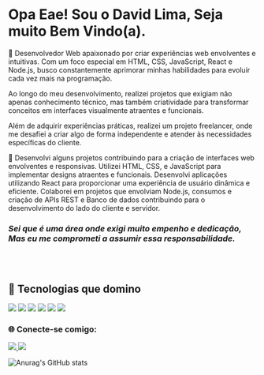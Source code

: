 <h1>Opa Eae! Sou o David Lima, Seja muito Bem Vindo(a).</h1> 

<p>🔭 Desenvolvedor Web apaixonado por criar experiências web envolventes e intuitivas. Com um foco especial em HTML, CSS, JavaScript, React e Node.js, busco constantemente aprimorar minhas habilidades para evoluir cada vez mais na programação.

Ao longo do meu desenvolvimento, realizei projetos que exigiam não apenas conhecimento técnico, mas também criatividade para transformar conceitos em interfaces visualmente atraentes e funcionais.

Além de adquirir experiências práticas, realizei um projeto freelancer, onde me desafiei a criar algo de forma independente e atender às necessidades específicas do cliente. </p> 


<p>🚀 Desenvolvi alguns projetos contribuindo para a criação de interfaces web envolventes e responsivas.
Utilizei HTML, CSS, e JavaScript para implementar designs atraentes e funcionais.
Desenvolvi aplicações utilizando React para proporcionar uma experiência de usuário dinâmica e eficiente.
Colaborei em projetos que envolviam Node.js, consumos e criação de APIs REST e Banco de dados contribuindo para o desenvolvimento do lado do cliente e servidor. </p>
   <h3><i>Sei que é uma área onde exigi muito empenho e dedicação, Mas eu me comprometi a assumir essa responsabilidade.</i></h3>
 <br>
 <br>
 
 
 
 <h2>  🌱 Tecnologias que domino</h2>
 <div>
 <img src="https://img.shields.io/badge/HTML5-E34F26?style=for-the-badge&logo=html5&logoColor=white">
 <img src="https://img.shields.io/badge/CSS3-1572B6?style=for-the-badge&logo=css3&logoColor=white">
 <img src="https://img.shields.io/badge/JavaScript-323330?style=for-the-badge&logo=javascript&logoColor=F7DF1E">
 <img src="https://img.shields.io/badge/GitHub-100000?style=for-the-badge&logo=github&logoColor=white" >  
 <img src="https://img.shields.io/badge/-ReactJs-61DAFB?logo=react&logoColor=white&style=for-the-badge">
 <img src="https://img.shields.io/badge/-NodeJS-30b52c?logo=node&logoColor=white&style=for-the-badge">
 </div>
 
  <h3>🌐 Conecte-se comigo:</h3>
  <a href="https://www.instagram.com/ydavidlima_/" target="_blank"> <img src="https://img.shields.io/badge/Instagram-E4405F?style=for-the-badge&logo=instagram&logoColor=white"> </a>
  <a href="https://www.linkedin.com/in/david-de-lima-silva-482a7b204/" target="_blank"> <img src="https://img.shields.io/badge/LinkedIn-0077B5?style=for-the-badge&logo=linkedin&logoColor=white" > </a> 
  
![Anurag's GitHub stats](https://github-readme-stats.vercel.app/api?username=yDavidLima&show_icons=true&theme=radical)  
 
